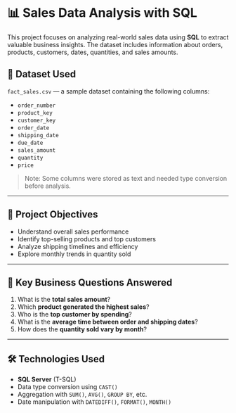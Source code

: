 # 📊 Sales Data Analysis with SQL
This project focuses on analyzing real-world sales data using **SQL** to extract valuable business insights. The dataset includes information about orders, products, customers, dates, quantities, and sales amounts.

## 📁 Dataset Used
`fact_sales.csv` — a sample dataset containing the following columns:
- `order_number`
- `product_key`
- `customer_key`
- `order_date`
- `shipping_date`
- `due_date`
- `sales_amount`
- `quantity`
- `price`

> Note: Some columns were stored as text and needed type conversion before analysis.
---

## 🎯 Project Objectives

- Understand overall sales performance
- Identify top-selling products and top customers
- Analyze shipping timelines and efficiency
- Explore monthly trends in quantity sold

---
## 🧠 Key Business Questions Answered

1. What is the **total sales amount**?
2. Which **product generated the highest sales**?
3. Who is the **top customer by spending**?
4. What is the **average time between order and shipping dates**?
5. How does the **quantity sold vary by month**?

---
## 🛠 Technologies Used

- **SQL Server** (T-SQL)
- Data type conversion using `CAST()`
- Aggregation with `SUM()`, `AVG()`, `GROUP BY`, etc.
- Date manipulation with `DATEDIFF()`, `FORMAT()`, `MONTH()`


